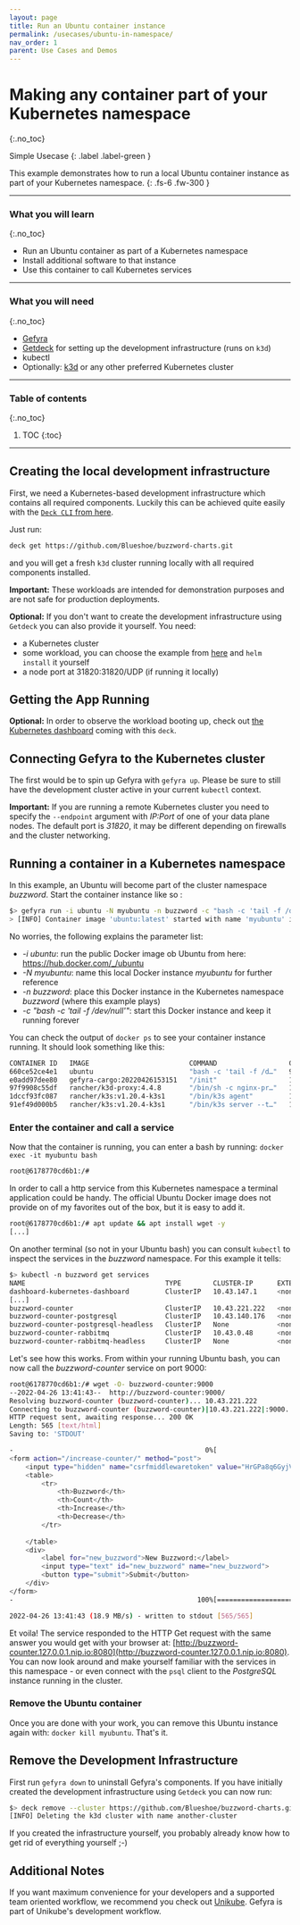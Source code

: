 ```yaml
---
layout: page
title: Run an Ubuntu container instance
permalink: /usecases/ubuntu-in-namespace/
nav_order: 1
parent: Use Cases and Demos
---
```

# Making any container part of your Kubernetes namespace  
{:.no_toc}

Simple Usecase
{: .label .label-green }

This example demonstrates how to run a local Ubuntu container instance as part of your Kubernetes namespace. 
{: .fs-6 .fw-300 }

<hr />

### What you will learn
{:.no_toc}
* Run an Ubuntu container as part of a Kubernetes namespace
* Install additional software to that instance
* Use this container to call Kubernetes services

<hr />

### What you will need
{:.no_toc}
* [Gefyra](/installation)
* [Getdeck](https://github.com/Schille/getdeck) for setting up the development infrastructure (runs on `k3d`)
* kubectl
* Optionally: [k3d](https://k3d.io) or any other preferred Kubernetes cluster

<hr />

### Table of contents
{:.no_toc}
1. TOC
{:toc}


<hr />

## Creating the local development infrastructure
First, we need a Kubernetes-based development infrastructure which contains all required components. Luckily this can
be achieved quite easily with the [`Deck CLI` from here](https://github.com/Getdeck/getdeck).

Just run: 
```bash
deck get https://github.com/Blueshoe/buzzword-charts.git
``` 
and you will get a fresh `k3d` cluster running locally with all required components installed. 

**Important:** These workloads are intended for demonstration purposes and are not safe for production deployments.

**Optional:** If you don't want to create the development infrastructure using `Getdeck` you can also provide it
yourself. You need:
* a Kubernetes cluster
* some workload, you can choose the example 
from [here](https://github.com/Blueshoe/buzzword-charts/tree/main/buzzword-counter) and `helm install` it yourself
* a node port at 31820:31820/UDP (if running it locally)

## Getting the App Running
**Optional:** In order to observe the workload booting up, check out 
[the Kubernetes dashboard](http://dashboard.127.0.0.1.nip.io:8080/#/workloads?namespace=buzzword) coming with this `deck`.

## Connecting Gefyra to the Kubernetes cluster
The first would be to spin up Gefyra with `gefyra up`. Please be sure to still have the development cluster 
active in your current `kubectl` context. 

**Important:** If you are running a remote Kubernetes cluster you need to specify the `--endpoint` argument with _IP:Port_
of one of your data plane nodes. The default port is _31820_, it may be different depending on firewalls and the cluster
networking.

## Running a container in a Kubernetes namespace
In this example, an Ubuntu will become part of the cluster namespace _buzzword_.
Start the container instance like so :
```bash
$> gefyra run -i ubuntu -N myubuntu -n buzzword -c "bash -c 'tail -f /dev/null'"
> [INFO] Container image 'ubuntu:latest' started with name 'myubuntu' in Kubernetes namespace 'buzzword'
```
No worries, the following explains the parameter list:
* _-i ubuntu_: run the public Docker image ob Ubuntu from here: https://hub.docker.com/_/ubuntu 
* _-N myubuntu_: name this local Docker instance _myubuntu_ for further reference
* _-n buzzword_: place this Docker instance in the Kubernetes namespace _buzzword_ (where this example plays)
* _-c "bash -c 'tail -f /dev/null'"_: start this Docker instance and keep it running forever

You can check the output of `docker ps` to see your container instance running. It should look something like this:

```bash
CONTAINER ID   IMAGE                         COMMAND                  CREATED          STATUS          PORTS                                                            NAMES
660ce52ce4e1   ubuntu                        "bash -c 'tail -f /d…"   9 seconds ago    Up 8 seconds                                                                     myubunut
e0add97dee80   gefyra-cargo:20220426153151   "/init"                  14 seconds ago   Up 13 seconds                                                                    gefyra-cargo
97f9908c55df   rancher/k3d-proxy:4.4.8       "/bin/sh -c nginx-pr…"   12 minutes ago   Up 12 minutes   0.0.0.0:8080->80/tcp, :::8080->80/tcp, 0.0.0.0:34089->6443/tcp   k3d-another-cluster-serverlb
1dccf93fc087   rancher/k3s:v1.20.4-k3s1      "/bin/k3s agent"         12 minutes ago   Up 12 minutes   0.0.0.0:31820->31820/udp, :::31820->31820/udp                    k3d-another-cluster-agent-0
91ef49d000b5   rancher/k3s:v1.20.4-k3s1      "/bin/k3s server --t…"   12 minutes ago   Up 12 minutes                                                                    k3d-another-cluster-server-0
```

### Enter the container and call a service
Now that the container is running, you can enter a bash by running: `docker exec -it myubuntu bash`
```bash
root@6178770cd6b1:/#
```
In order to call a http service from this Kubernetes namespace a terminal application could be handy. The official
Ubuntu Docker image does not provide on of my favorites out of the box, but it is easy to add it.

```bash
root@6178770cd6b1:/# apt update && apt install wget -y
[...]
```

On another terminal (so not in your Ubuntu bash) you can consult `kubectl` to inspect the services in the _buzzword_ namespace. For this example it
tells:

```bash
$> kubectl -n buzzword get services
NAME                                   TYPE        CLUSTER-IP      EXTERNAL-IP   PORT(S)                                 AGE
dashboard-kubernetes-dashboard         ClusterIP   10.43.147.1     <none>        8080/TCP                                18m
[...]
buzzword-counter                       ClusterIP   10.43.221.222   <none>        9000/TCP                                18m
buzzword-counter-postgresql            ClusterIP   10.43.140.176   <none>        5432/TCP                                18m
buzzword-counter-postgresql-headless   ClusterIP   None            <none>        5432/TCP                                18m
buzzword-counter-rabbitmq              ClusterIP   10.43.0.48      <none>        4369/TCP,5672/TCP,25672/TCP,15672/TCP   18m
buzzword-counter-rabbitmq-headless     ClusterIP   None            <none>        4369/TCP,5672/TCP,25672/TCP,15672/TCP   18m
```

Let's see how this works. From within your running Ubuntu bash, you can now call the _buzzword-counter_ service on port
9000:

```bash
root@6178770cd6b1:/# wget -O- buzzword-counter:9000
--2022-04-26 13:41:43--  http://buzzword-counter:9000/
Resolving buzzword-counter (buzzword-counter)... 10.43.221.222
Connecting to buzzword-counter (buzzword-counter)|10.43.221.222|:9000... connected.
HTTP request sent, awaiting response... 200 OK
Length: 565 [text/html]
Saving to: 'STDOUT'

-                                                0%[                                                                                                   ]       0  --.-KB/s               <h1>Buzzwords</h1>
<form action="/increase-counter/" method="post">
    <input type="hidden" name="csrfmiddlewaretoken" value="HrGPa8q6GyjVi5ZeHsf4noTFZoOpxA78OmpOEe8cWut8uyeuVxyZ8wPLN0e3QISM">
    <table>
        <tr>
            <th>Buzzword</th>
            <th>Count</th>
            <th>Increase</th>
            <th>Decrease</th>
        </tr>
    
    </table>
    <div>
        <label for="new_buzzword">New Buzzword:</label>
        <input type="text" id="new_buzzword" name="new_buzzword">
        <button type="submit">Submit</button>
    </div>
</form>
-                                              100%[==================================================================================================>]     565  --.-KB/s    in 0s      

2022-04-26 13:41:43 (18.9 MB/s) - written to stdout [565/565]
```

Et voila! The service responded to the HTTP Get request with the same answer you would get with your browser at:
[http://buzzword-counter.127.0.0.1.nip.io:8080](http://buzzword-counter.127.0.0.1.nip.io:8080).
You can now look around and make yourself familiar with the services
in this namespace - or even connect with the `psql` client to the _PostgreSQL_ instance running in the cluster.

### Remove the Ubuntu container
Once you are done with your work, you can remove this Ubuntu instance again with:
`docker kill myubuntu`. That's it.


## Remove the Development Infrastructure
First run `gefyra down` to uninstall Gefyra's components. If you have initially created the development infrastructure using `Getdeck` you can now run:
```bash
$> deck remove --cluster https://github.com/Blueshoe/buzzword-charts.git
[INFO] Deleting the k3d cluster with name another-cluster
```

If you created the infrastructure yourself, you probably already know how to get rid of everything yourself ;-)

## Additional Notes
If you want maximum convenience for your developers and a supported team oriented workflow, we recommend you 
check out [Unikube](https://unikube.io).
Gefyra is part of Unikube's development workflow.


